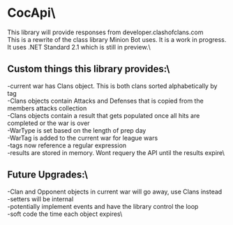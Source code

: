 # CocApi\
This library will provide responses from developer.clashofclans.com\
This is a rewrite of the class library Minion Bot uses.  It is a work in progress.  It uses .NET Standard 2.1 which is still in preview.\\
## Custom things this library provides:\
-current war has Clans object.  This is both clans sorted alphabetically by tag\
-Clans objects contain Attacks and Defenses that is copied from the members attacks collection\
-Clans objects contain a result that gets populated once all hits are completed or the war is over\
-WarType is set based on the length of prep day\
-WarTag is added to the current war for league wars\
-tags now reference a regular expression\
-results are stored in memory.  Wont requery the API until the results expire\\
## Future Upgrades:\
-Clan and Opponent objects in current war will go away, use Clans instead\
-setters will be internal\
-potentially implement events and have the library control the loop\
-soft code the time each object expires\